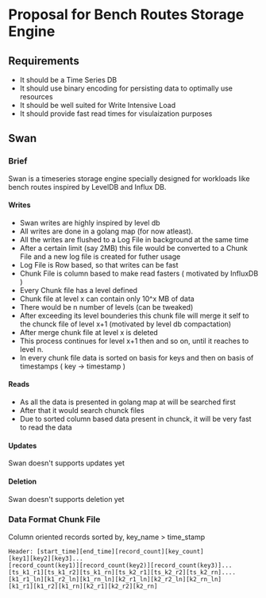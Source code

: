 # Proposal for Bench Routes Storage Engine
## Requirements
* It should be a Time Series DB
* It should use binary encoding for persisting data to optimally use resources
* It should be well suited for Write Intensive Load
* It should provide fast read times for visulaization purposes

## Swan

### Brief 
Swan is a timeseries storage engine specially designed for workloads like bench routes inspired by LevelDB and Influx DB.

#### Writes
* Swan writes are highly inspired by level db
* All writes are done in a golang map (for now atleast).
* All the writes are flushed to a Log File in background at the same time
* After a certain limit (say 2MB) this file would be converted to a Chunk File and a new log file is created for futher usage
* Log File is Row based, so that writes can be fast
* Chunk File is column based to make read fasters ( motivated by InfluxDB )
* Every Chunk file has a level defined
* Chunk file at level x can contain only 10^x MB of data
* There would be n number of levels (can be tweaked)
* After exceeding its level bounderies this chunk file will merge it self to the chunck file of level x+1 (motivated by level db compactation)
* After merge chunk file at level x is deleted
* This process continues for level x+1 then and so on, until it reaches to level n.
* In every chunk file data is sorted on basis for keys and then on basis of timestamps ( key -> timestamp )

#### Reads
* As all the data is presented in golang map at will be searched first
* After that it would search chunck files
* Due to sorted column based data present in chunck, it will be very fast to read the data

#### Updates
Swan doesn't supports updates yet

#### Deletion
Swan doesn't supports deletion yet

### Data Format Chunk File
Column oriented records sorted by, key_name > time_stamp
	
	Header: [start_time][end_time][record_count][key_count]
	[key1][key2][key3]...
	[record_count(key1)][record_count(key2)][record_count(key3)]...
	[ts_k1_r1][ts_k1_r2][ts_k1_rn][ts_k2_r1][ts_k2_r2][ts_k2_rn]....
	[k1_r1_ln][k1_r2_ln][k1_rn_ln][k2_r1_ln][k2_r2_ln][k2_rn_ln]
	[k1_r1][k1_r2][k1_rn][k2_r1][k2_r2][k2_rn]
	
